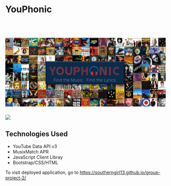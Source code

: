 # YouPhonic

<h1 align="center">
  <br>
  <img src="https://github.com/Southerngirl13/group-project-2/blob/master/assets/images/project.gif">
</h1>
<img
src="https://github.com/Southerngirl13/group-project-2/blob/master/assets/images/readme2.jpg">


## Technologies Used
- YouTube Data API v3 
 - MusixMatch APR
 - JavaScript Client Libray
 - Bootstrap/CSS/HTML
 

To visit deployed application, go to https://southerngirl13.github.io/group-project-2/